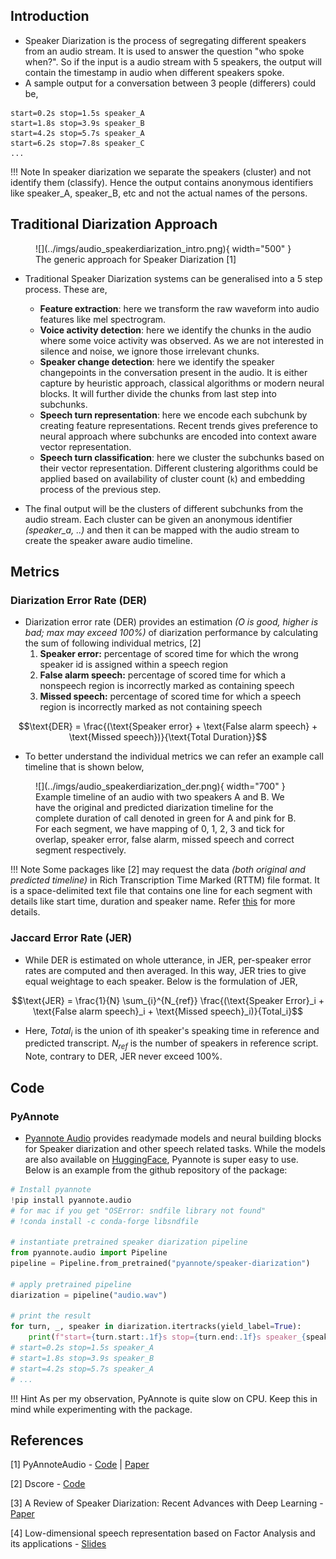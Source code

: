 
## Introduction

- Speaker Diarization is the process of segregating different speakers from an audio stream. It is used to answer the question "who spoke when?". So if the input is a audio stream with 5 speakers, the output will contain the timestamp in audio when different speakers spoke.
- A sample output for a conversation between 3 people (differers) could be,  

```
start=0.2s stop=1.5s speaker_A
start=1.8s stop=3.9s speaker_B
start=4.2s stop=5.7s speaker_A
start=6.2s stop=7.8s speaker_C
...
```
!!! Note
    In speaker diarization we separate the speakers (cluster) and not identify them (classify). Hence the output contains anonymous identifiers like speaker_A, speaker_B, etc and not the actual names of the persons.

<!-- ## Types of Speaker Diarization Solutions

- As per the review paper on Speaker Diarization [3], these types of solutions can be divided into multiple groups based on two pairs of factors.
  - **Training objective:** 
  - **Optimization Type:** 

<figure markdown> 
    ![](../imgs/audio_speakerdiarization_types.png){ width="500" }
    <figcaption>Taxonomy of Speaker Diarization Systems [3]</figcaption>
</figure> -->


## Traditional Diarization Approach

<figure markdown> 
    ![](../imgs/audio_speakerdiarization_intro.png){ width="500" }
    <figcaption>The generic approach for Speaker Diarization [1]</figcaption>
</figure>

- Traditional Speaker Diarization systems can be generalised into a 5 step process. These are, 
  - **Feature extraction**: here we transform the raw waveform into audio features like mel spectrogram. 
  - **Voice activity detection**: here we identify the chunks in the audio where some voice activity was observed. As we are not interested in silence and noise, we ignore those irrelevant chunks.  
  - **Speaker change detection**: here we identify the speaker changepoints in the conversation present in the audio. It is either capture by heuristic approach, classical algorithms or modern neural blocks. It will further divide the chunks from last step into subchunks.
  - **Speech turn representation**: here we encode each subchunk by creating feature representations. Recent trends gives preference to neural approach where subchunks are encoded into context aware vector representation. 
  - **Speech turn classification**: here we cluster the subchunks based on their vector representation. Different clustering algorithms could be applied based on availability of cluster count (`k`) and embedding process of the previous step.

- The final output will be the clusters of different subchunks from the audio stream. Each cluster can be given an anonymous identifier *(speaker_a, ..)* and then it can be mapped with the audio stream to create the speaker aware audio timeline.

## Metrics

### Diarization Error Rate (DER)

- Diarization error rate (DER) provides an estimation *(O is good, higher is bad; max may exceed 100%)* of diarization performance by calculating the sum of following individual metrics, [2]
  1. **Speaker error:** percentage of scored time for which the wrong speaker id is assigned within a speech region
  2. **False alarm speech:** percentage of scored time for which a nonspeech region is incorrectly marked as containing speech
  3. **Missed speech:** percentage of scored time for which a speech region is incorrectly marked as not containing speech

$$\text{DER} = \frac{(\text{Speaker error} + \text{False alarm speech} + \text{Missed speech})}{\text{Total Duration}}$$

- To better understand the individual metrics we can refer an example call timeline that is shown below, 

<figure markdown> 
    ![](../imgs/audio_speakerdiarization_der.png){ width="700" }
    <figcaption>Example timeline of an audio with two speakers A and B. We have the original and predicted diarization timeline for the complete duration of call denoted in green for A and pink for B. For each segment, we have mapping of 0, 1, 2, 3 and tick for overlap, speaker error, false alarm, missed speech and correct segment respectively. </figcaption>
</figure>

!!! Note
    Some packages like [2] may request the data *(both original and predicted timeline)* in Rich Transcription Time Marked (RTTM) file format. It is a space-delimited text file that contains one line for each segment with details like start time, duration and speaker name. Refer [this](https://github.com/nryant/dscore#rttm) for more details.

### Jaccard Error Rate (JER)

- While DER is estimated on whole utterance, in JER, per-speaker error rates are computed and then averaged. In this way, JER tries to give equal weightage to each speaker. Below is the formulation of JER,
  
$$\text{JER} = \frac{1}{N} \sum_{i}^{N_{ref}} \frac{(\text{Speaker Error}_i + \text{False alarm speech}_i + \text{Missed speech}_i)}{Total_i}$$

- Here, $Total_i$ is the union of ith speaker's speaking time in reference and predicted transcript. $N_{ref}$ is the number of speakers in reference script. Note, contrary to DER, JER never exceed 100%. 
## Code

### PyAnnote

- [Pyannote Audio](https://github.com/pyannote/pyannote-audio) provides readymade models and neural building blocks for Speaker diarization and other speech related tasks. While the models are also available on [HuggingFace](https://huggingface.co/pyannote/speaker-diarization), Pyannote is super easy to use. Below is an example from the github repository of the package:

``` python linenums="1"
# Install pyannote
!pip install pyannote.audio
# for mac if you get "OSError: sndfile library not found"
# !conda install -c conda-forge libsndfile 

# instantiate pretrained speaker diarization pipeline
from pyannote.audio import Pipeline
pipeline = Pipeline.from_pretrained("pyannote/speaker-diarization")

# apply pretrained pipeline
diarization = pipeline("audio.wav")

# print the result
for turn, _, speaker in diarization.itertracks(yield_label=True):
    print(f"start={turn.start:.1f}s stop={turn.end:.1f}s speaker_{speaker}")
# start=0.2s stop=1.5s speaker_A
# start=1.8s stop=3.9s speaker_B
# start=4.2s stop=5.7s speaker_A
# ...
```

!!! Hint
    As per my observation, PyAnnote is quite slow on CPU. Keep this in mind while experimenting with the package.
## References

[1] PyAnnoteAudio - [Code](https://github.com/pyannote/pyannote-audio) | [Paper](https://arxiv.org/abs/1911.01255)

[2] Dscore - [Code](https://github.com/nryant/dscore)

[3] A Review of Speaker Diarization: Recent Advances with Deep Learning - [Paper](https://arxiv.org/abs/2101.09624)

[4] Low-dimensional speech representation based on Factor Analysis and its applications - [Slides](http://people.csail.mit.edu/sshum/talks/ivector_tutorial_interspeech_27Aug2011.pdf)